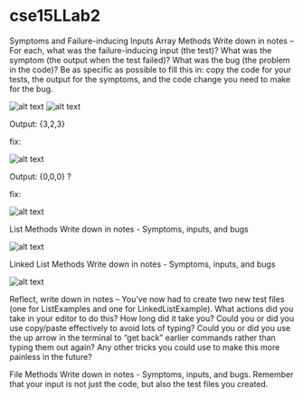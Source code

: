 # cse15LLab2
Symptoms and Failure-inducing Inputs
Array Methods 
Write down in notes – For each, what was the failure-inducing input (the test)? What was the symptom (the output when the test failed)? What was the bug (the problem in the code)? Be as specific as possible to fill this in: copy the code for your tests, the output for the symptoms, and the code change you need to make for the bug.

![alt text](https://user-images.githubusercontent.com/114546275/195973736-38773643-5346-44df-b0d9-09985c4c02bb.png)
![alt text](https://user-images.githubusercontent.com/114546275/195973737-8a86e418-9050-4c1f-af16-6cb9e517b688.png)

Output: {3,2,3}

fix:

![alt text](https://user-images.githubusercontent.com/114546275/195973738-6a3b72ac-3a0c-4e20-9a06-9d8f9a0d0d03.png)

Output: {0,0,0} ?

fix:

![alt text](https://user-images.githubusercontent.com/114546275/195973739-83b857db-03b6-4a4f-85e2-9e375b00d887.png)

List Methods 
Write down in notes - Symptoms, inputs, and bugs

![alt text](https://user-images.githubusercontent.com/114546275/195973740-0397b104-c0d5-450f-a1ba-c06f813ce686.png)



Linked List Methods 
Write down in notes - Symptoms, inputs, and bugs

![alt text](https://user-images.githubusercontent.com/114546275/195973741-8c05eef2-f354-4429-ac4c-fdaeae5407c2.png)



Reflect, write down in notes – You’ve now had to create two new test files (one for ListExamples and one for LinkedListExample). What actions did you take in your editor to do this? How long did it take you? Could you or did you use copy/paste effectively to avoid lots of typing? Could you or did you use the up arrow in the terminal to “get back” earlier commands rather than typing them out again? Any other tricks you could use to make this more painless in the future?






File Methods 
Write down in notes - Symptoms, inputs, and bugs. Remember that your input is not just the code, but also the test files you created.


